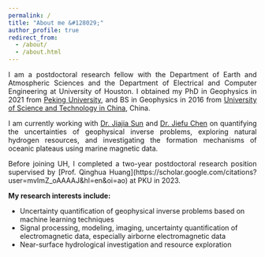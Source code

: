 ```yaml
---
permalink: /
title: "About me &#128029;"
author_profile: true
redirect_from: 
  - /about/
  - /about.html
---
```


<p align = "justify"> 
I am a postdoctoral research fellow with the Department of Earth and Atmospheric Sciences and the Department of Electrical and Computer Engineering at University of Houston. I obtained my PhD in Geophysics in 2021 from <a href="https://english.pku.edu.cn" target="_blank" rel="noopener noreferrer">Peking University</a>, and BS in Geophysics in 2016 from <a href="https://en.ustc.edu.cn/" target="_blank" rel="noopener noreferrer">University of Science and Technology in China</a>, China.
</p> 
<p align = "justify"> 
I am currently working with <a href="https://sites.google.com/view/jiajiasun" target="_blank" rel="noopener noreferrer">Dr. Jiajia Sun</a> and <a href="http://www2.egr.uh.edu/~jchen82" target="_blank" rel="noopener noreferrer">Dr. Jiefu Chen</a> on quantifying the uncertainties of geophysical inverse problems, exploring natural hydrogen resources, and investigating the formation mechanisms of oceanic plateaus using marine magnetic data.
</p>
<p align = "justify"> 
Before joining UH, I completed a two-year postdoctoral research position supervised by [Prof. Qinghua Huang](https://scholar.google.com/citations?user=mvImZ_oAAAAJ&hl=en&oi=ao) at PKU in 2023.
</p>
<p align = "justify"> 
<strong>My research interests include:</strong>
</p>
  
<ul>
<li>Uncertainty quantification of geophysical inverse problems based on machine learning techniques</li>
<li>Signal processing, modeling, imaging, uncertainty quantification of electromagnetic data, especially airborne electromagnetic data</li>
<li>Near-surface hydrological investigation and resource exploration</li>
</ul>


